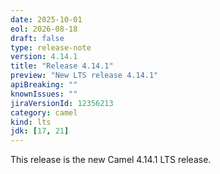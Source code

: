```yaml
---
date: 2025-10-01
eol: 2026-08-18
draft: false
type: release-note
version: 4.14.1
title: "Release 4.14.1"
preview: "New LTS release 4.14.1"
apiBreaking: ""
knownIssues: ""
jiraVersionId: 12356213
category: camel
kind: lts
jdk: [17, 21]
---
```


This release is the new Camel 4.14.1 LTS release.
